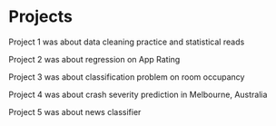 # Projects

Project 1 was about data cleaning practice and statistical reads

Project 2 was about regression on App Rating

Project 3 was about classification problem on room occupancy

Project 4 was about crash severity prediction in Melbourne, Australia

Project 5 was about news classifier
